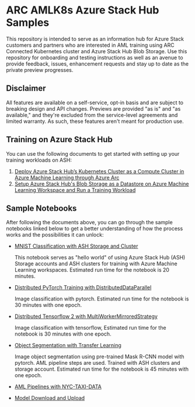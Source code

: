 # ARC AMLK8s Azure Stack Hub Samples

This repository is intended to serve as an information hub for Azure Stack customers and partners who are interested in AML training using ARC Connected Kubernetes cluster and Azure Stack Hub Blob Storage. Use this repository for onboarding and testing instructions as well as an avenue to provide feedback, issues, enhancement requests and stay up to date as the private preview progresses.

## Disclaimer

All features are available on a self-service, opt-in basis and are subject to breaking design and API changes. Previews are provided "as is" and "as available," and they're excluded from the service-level agreements and limited warranty. As such, these features aren't meant for production use.

## Training on Azure Stack Hub

You can use the following documents to get started with setting up your training workloads on ASH:

1. [Deploy Azure Stack Hub’s Kubernetes Cluster as a Compute Cluster in Azure Machine Learning through Azure Arc](AML-ARC-Compute.md)
2. [Setup Azure Stack Hub's Blob Storage as a Datastore on Azure Machine Learning Workspace and Run a Training Workload](Train-AzureArc.md)


## Sample Notebooks

After following the documents above, you can go through the sample notebooks linked below to get a better understanding of how the process works and the possibilities it can unlock:

* [MNIST Classification with ASH Storage and Cluster](mnist/MNIST_Training_with_ASH_Cluster_and_Storage.ipynb)

  This notebook serves as "hello world" of using Azure Stack Hub (ASH) Storage accounts and ASH clusters for training with 
  Azure Machine Learning workspaces. Estimated run time for the notebook is 20 minutes.
* [Distributed PyTorch Training with DistributedDataParallel](distributed-cifar10/distributed-pytorch-cifar10.ipynb)
  
  Image classification with pytorch. Estimated run time for the notebook is 30 minutes with one epoch.
* [Distributed Tensorflow 2 with MultiWorkerMirroredStrategy](distributed-cifar10/distributed-tf2-cifar10.ipynb)
  
  Image classification with tensorflow, Estimated run time for the notebook is 30 minutes with one epoch.
  
* [Object Segmentation with Transfer Learning](object-segmentation-on-azure-stack/object_segmentation-ash.ipynb)
  
  Image object segmentation using pre-trained Mask R-CNN model with pytorch. AML pipeline steps are used. Trained with
  ASH clusters and storage account. Estimated run time for the notebook is 45 minutes with one epoch.
  
* [AML Pipelines with NYC-TAXI-DATA](pipeline/nyc-taxi-data-regression-model-building.ipynb)
* [Model Download and Upload](AML-model-download-upload.ipynb)

